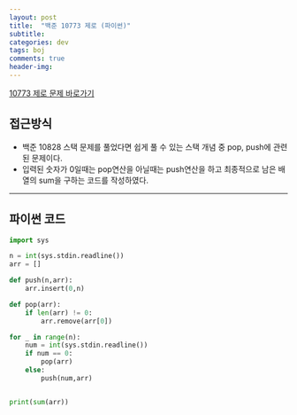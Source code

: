 ```yaml
---
layout: post
title:  "백준 10773 제로 (파이썬)"
subtitle:   
categories: dev
tags: boj
comments: true
header-img: 
---
```


[10773 제로 문제 바로가기](https://www.acmicpc.net/problem/10773)   
    

## 접근방식
- 백준 10828 스택 문제를 풀었다면 쉽게 풀 수 있는 스택 개념 중 pop, push에 관련된 문제이다.
- 입력된 숫자가 0일때는 pop연산을 아닐때는 push연산을 하고 최종적으로 남은 배열의 sum을 구하는 코드를 작성하였다.  

---

## 파이썬 코드
```python
import sys

n = int(sys.stdin.readline())
arr = []

def push(n,arr):
    arr.insert(0,n)

def pop(arr):
    if len(arr) != 0:
        arr.remove(arr[0])

for _ in range(n):
    num = int(sys.stdin.readline())
    if num == 0:
        pop(arr)
    else:
        push(num,arr)


print(sum(arr))

```
